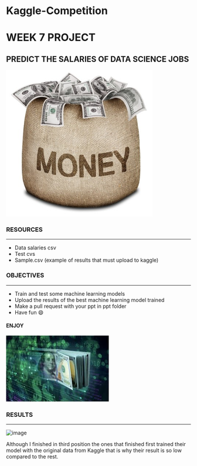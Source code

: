 # Kaggle-Competition

# WEEK 7 PROJECT

## PREDICT THE SALARIES OF DATA SCIENCE JOBS

![image](https://github.com/Ironhack-Data-Madrid-Mayo-2022/Kaggle-Competition/blob/main/images/Bag_of_Money.jpg)

### RESOURCES
----------------------------------------------------------------------------------------------------------------------------

  + Data salaries csv
  + Test cvs
  + Sample.csv (example of results that must upload to kaggle)


### OBJECTIVES
----------------------------------------------------------------------------------------------------------------------------

  + Train and test some machine learning models
  + Upload the results of the best machine learning model trained
  + Make a pull request with your ppt in ppt folder
  + Have fun :smile:
  

#### ENJOY

![image](https://github.com/Ironhack-Data-Madrid-Mayo-2022/Kaggle-Competition/blob/main/images/money.jpg)

### RESULTS
----------------------------------------------------------------------------------------------------------------------------

![image](https://github.com/antlopal3rd/Week-7-Project-Kaggle-Competition/blob/main/images/Captura%20de%20pantalla%20(74).png)

Although I finished in third position the ones that finished first trained their model with the original data from Kaggle that is why their result is so low compared to the rest.
